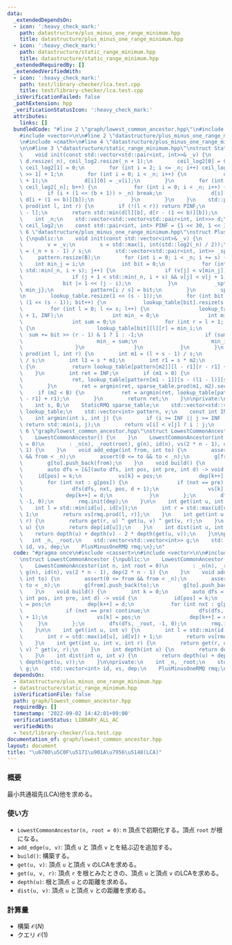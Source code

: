 ```yaml
---
data:
  _extendedDependsOn:
  - icon: ':heavy_check_mark:'
    path: datastructure/plus_minus_one_range_minimum.hpp
    title: datastructure/plus_minus_one_range_minimum.hpp
  - icon: ':heavy_check_mark:'
    path: datastructure/static_range_minimum.hpp
    title: datastructure/static_range_minimum.hpp
  _extendedRequiredBy: []
  _extendedVerifiedWith:
  - icon: ':heavy_check_mark:'
    path: test/library-checker/lca.test.cpp
    title: test/library-checker/lca.test.cpp
  _isVerificationFailed: false
  _pathExtension: hpp
  _verificationStatusIcon: ':heavy_check_mark:'
  attributes:
    links: []
  bundledCode: "#line 2 \"graph/lowest_common_ancestor.hpp\"\n#include <cassert>\n\
    #include <vector>\n\n#line 2 \"datastructure/plus_minus_one_range_minimum.hpp\"\
    \n#include <cmath>\n#line 4 \"datastructure/plus_minus_one_range_minimum.hpp\"\
    \n\n#line 3 \"datastructure/static_range_minimum.hpp\"\nstruct StaticRMQ {\npublic:\n\
    \    void init(const std::vector<std::pair<int, int>>& _v) {\n        _n = int(_v.size()),\
    \ d.resize(_n), ceil_log2.resize(_n + 1);\n        ceil_log2[0] = 0;\n       \
    \ ceil_log2[1] = 0;\n        for (int i = 2; i <= _n; i++) ceil_log2[i] = ceil_log2[i\
    \ >> 1] + 1;\n        for (int i = 0; i < _n; i++) {\n            d[i].resize(ceil_log2[_n]\
    \ + 1);\n            d[i][0] = _v[i];\n        }\n        for (int b = 0; b <\
    \ ceil_log2[_n]; b++) {\n            for (int i = 0; i < _n; i++) {\n        \
    \        if (i + (1 << (b + 1)) > _n) break;\n                d[i][b + 1] = std::min(d[i][b],\
    \ d[i + (1 << b)][b]);\n            }\n        }\n    }\n    std::pair<int, int>\
    \ prod(int l, int r) {\n        if (!(l < r)) return PINF;\n        int b = ceil_log2[r\
    \ - l];\n        return std::min(d[l][b], d[r - (1 << b)][b]);\n    }\n\nprivate:\n\
    \    int _n;\n    std::vector<std::vector<std::pair<int, int>>> d;\n    std::vector<int>\
    \ ceil_log2;\n    const std::pair<int, int> PINF = {1 << 30, 1 << 30};\n};\n#line\
    \ 6 \"datastructure/plus_minus_one_range_minimum.hpp\"\nstruct PlusMinusOneRMQ\
    \ {\npublic:\n    void init(const std::vector<int>& _v) {\n        _n = int(_v.size());\n\
    \        v = _v;\n        s = std::max(1, int(std::log2(_n) / 2));\n        B\
    \ = (_n + s - 1) / s;\n        std::vector<std::pair<int, int>> _spt(B);\n   \
    \     pattern.resize(B);\n        for (int i = 0; i < _n; i += s) {\n        \
    \    int min_j = i;\n            int bit = 0;\n            for (int j = i; j <\
    \ std::min(_n, i + s); j++) {\n                if (v[j] < v[min_j]) min_j = j;\n\
    \                if (j + 1 < std::min(_n, i + s) && v[j] < v[j + 1])\n       \
    \             bit |= 1 << (j - i);\n            }\n            _spt[i / s] = {v[min_j],\
    \ min_j};\n            pattern[i / s] = bit;\n        }\n        sparse_table.init(_spt);\n\
    \n        lookup_table.resize(1 << (s - 1));\n        for (int bit = 0; bit <\
    \ (1 << (s - 1)); bit++) {\n            lookup_table[bit].resize(s + 1);\n   \
    \         for (int l = 0; l <= s; l++) {\n                lookup_table[bit][l].resize(s\
    \ + 1, INF);\n                int min_ = 0;\n                int min_i = l;\n\
    \                int sum = 0;\n                for (int r = l + 1; r <= s; r++)\
    \ {\n                    lookup_table[bit][l][r] = min_i;\n                  \
    \  sum += bit >> (r - 1) & 1 ? 1 : -1;\n                    if (sum < min_) {\n\
    \                        min_ = sum;\n                        min_i = r;\n   \
    \                 }\n                }\n            }\n        }\n    }\n    int\
    \ prod(int l, int r) {\n        int m1 = (l + s - 1) / s;\n        int m2 = r\
    \ / s;\n        int l1 = s * m1;\n        int r1 = s * m2;\n        if (m2 < m1)\
    \ {\n            return lookup_table[pattern[m2]][l - r1][r - r1] + r1;\n    \
    \    }\n        int ret = INF;\n        if (m1 > 0) {\n            ret = argmin(\n\
    \                ret, lookup_table[pattern[m1 - 1]][s - (l1 - l)][s] + l1 - s);\n\
    \        }\n        ret = argmin(ret, sparse_table.prod(m1, m2).second);\n   \
    \     if (m2 < B) {\n            ret = argmin(ret, lookup_table[pattern[m2]][0][r\
    \ - r1] + r1);\n        }\n        return ret;\n    }\n\nprivate:\n    int _n;\n\
    \    int s, B;\n    StaticRMQ sparse_table;\n    std::vector<std::vector<std::vector<int>>>\
    \ lookup_table;\n    std::vector<int> pattern, v;\n    const int INF = 1 << 30;\n\
    \    int argmin(int i, int j) {\n        if (i >= INF || j >= INF || v[i] == v[j])\
    \ return std::min(i, j);\n        return v[i] < v[j] ? i : j;\n    }\n};\n#line\
    \ 6 \"graph/lowest_common_ancestor.hpp\"\nstruct LowestCommonAncestor {\npublic:\n\
    \    LowestCommonAncestor() {\n    }\n    LowestCommonAncestor(int n, int root\
    \ = 0)\n        : _n(n), _root(root), g(n), id(n), vs(2 * n - 1), dep(2 * n -\
    \ 1) {\n    }\n    void add_edge(int from, int to) {\n        assert(0 <= from\
    \ && from < _n);\n        assert(0 <= to && to < _n);\n        g[from].push_back(to);\n\
    \        g[to].push_back(from);\n    }\n    void build() {\n        int k = 0;\n\
    \        auto dfs = [&](auto dfs, int pos, int pre, int d) -> void {\n       \
    \     id[pos] = k;\n            vs[k] = pos;\n            dep[k++] = d;\n    \
    \        for (int nxt : g[pos]) {\n                if (nxt == pre) continue;\n\
    \                dfs(dfs, nxt, pos, d + 1);\n                vs[k] = pos;\n  \
    \              dep[k++] = d;\n            }\n        };\n        dfs(dfs, _root,\
    \ -1, 0);\n        rmq.init(dep);\n    }\n\n    int get(int u, int v) {\n    \
    \    int l = std::min(id[u], id[v]);\n        int r = std::max(id[u], id[v]) +\
    \ 1;\n        return vs[rmq.prod(l, r)];\n    }\n    int get(int u, int v, int\
    \ r) {\n        return get(r, u) ^ get(u, v) ^ get(v, r);\n    }\n    int depth(int\
    \ u) {\n        return dep[id[u]];\n    }\n    int dist(int u, int v) {\n    \
    \    return depth(u) + depth(v) - 2 * depth(get(u, v));\n    }\n\nprivate:\n \
    \   int _n, _root;\n    std::vector<std::vector<int>> g;\n    std::vector<int>\
    \ id, vs, dep;\n    PlusMinusOneRMQ rmq;\n};\n"
  code: "#pragma once\n#include <cassert>\n#include <vector>\n\n#include \"../datastructure/plus_minus_one_range_minimum.hpp\"\
    \nstruct LowestCommonAncestor {\npublic:\n    LowestCommonAncestor() {\n    }\n\
    \    LowestCommonAncestor(int n, int root = 0)\n        : _n(n), _root(root),\
    \ g(n), id(n), vs(2 * n - 1), dep(2 * n - 1) {\n    }\n    void add_edge(int from,\
    \ int to) {\n        assert(0 <= from && from < _n);\n        assert(0 <= to &&\
    \ to < _n);\n        g[from].push_back(to);\n        g[to].push_back(from);\n\
    \    }\n    void build() {\n        int k = 0;\n        auto dfs = [&](auto dfs,\
    \ int pos, int pre, int d) -> void {\n            id[pos] = k;\n            vs[k]\
    \ = pos;\n            dep[k++] = d;\n            for (int nxt : g[pos]) {\n  \
    \              if (nxt == pre) continue;\n                dfs(dfs, nxt, pos, d\
    \ + 1);\n                vs[k] = pos;\n                dep[k++] = d;\n       \
    \     }\n        };\n        dfs(dfs, _root, -1, 0);\n        rmq.init(dep);\n\
    \    }\n\n    int get(int u, int v) {\n        int l = std::min(id[u], id[v]);\n\
    \        int r = std::max(id[u], id[v]) + 1;\n        return vs[rmq.prod(l, r)];\n\
    \    }\n    int get(int u, int v, int r) {\n        return get(r, u) ^ get(u,\
    \ v) ^ get(v, r);\n    }\n    int depth(int u) {\n        return dep[id[u]];\n\
    \    }\n    int dist(int u, int v) {\n        return depth(u) + depth(v) - 2 *\
    \ depth(get(u, v));\n    }\n\nprivate:\n    int _n, _root;\n    std::vector<std::vector<int>>\
    \ g;\n    std::vector<int> id, vs, dep;\n    PlusMinusOneRMQ rmq;\n};"
  dependsOn:
  - datastructure/plus_minus_one_range_minimum.hpp
  - datastructure/static_range_minimum.hpp
  isVerificationFile: false
  path: graph/lowest_common_ancestor.hpp
  requiredBy: []
  timestamp: '2022-09-02 14:42:01+09:00'
  verificationStatus: LIBRARY_ALL_AC
  verifiedWith:
  - test/library-checker/lca.test.cpp
documentation_of: graph/lowest_common_ancestor.hpp
layout: document
title: "\u6700\u5C0F\u5171\u901A\u7956\u5148(LCA)"
---
```


### 概要
最小共通祖先(LCA)他を求める。
### 使い方
- `LowestCommonAncestor(n, root = 0)`: $\mathrm n$ 頂点で初期化する。頂点 `root` が根になる。
- `add_edge(u, v)`: 頂点 `u` と 頂点 `v` とを結ぶ辺を追加する。
- `build()`: 構築する。
- `get(u, v)`: 頂点 `u` と頂点 `v` のLCAを求める。
- `get(u, v, r)`: 頂点 `r` を根とみたときの、頂点 `u` と頂点 `v` のLCAを求める。
- `depth(u)`: 根と頂点 `u` との距離を求める。
- `dist(u, v)`: 頂点 `u` と頂点 `v` との距離を求める。
### 計算量
- 構築 $\mathcal O(N)$
- クエリ $\mathcal O(1)$